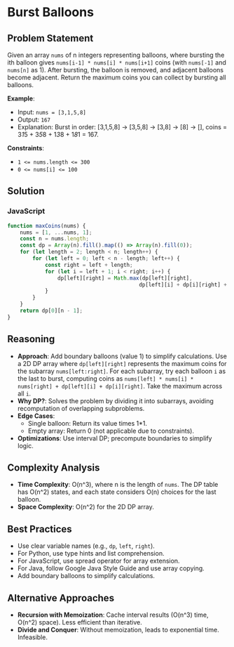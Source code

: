 # Burst Balloons

## Problem Statement
Given an array `nums` of n integers representing balloons, where bursting the ith balloon gives `nums[i-1] * nums[i] * nums[i+1]` coins (with `nums[-1]` and `nums[n]` as 1). After bursting, the balloon is removed, and adjacent balloons become adjacent. Return the maximum coins you can collect by bursting all balloons.

**Example**:
- Input: `nums = [3,1,5,8]`
- Output: `167`
- Explanation: Burst in order: [3,1,5,8] -> [3,5,8] -> [3,8] -> [8] -> [], coins = 3*1*5 + 3*5*8 + 1*3*8 + 1*8*1 = 167.

**Constraints**:
- `1 <= nums.length <= 300`
- `0 <= nums[i] <= 100`

## Solution

### JavaScript
```javascript
function maxCoins(nums) {
    nums = [1, ...nums, 1];
    const n = nums.length;
    const dp = Array(n).fill().map(() => Array(n).fill(0));
    for (let length = 2; length < n; length++) {
        for (let left = 0; left < n - length; left++) {
            const right = left + length;
            for (let i = left + 1; i < right; i++) {
                dp[left][right] = Math.max(dp[left][right], 
                                          dp[left][i] + dp[i][right] + nums[left] * nums[i] * nums[right]);
            }
        }
    }
    return dp[0][n - 1];
}
```

## Reasoning
- **Approach**: Add boundary balloons (value 1) to simplify calculations. Use a 2D DP array where `dp[left][right]` represents the maximum coins for the subarray `nums[left:right]`. For each subarray, try each balloon `i` as the last to burst, computing coins as `nums[left] * nums[i] * nums[right] + dp[left][i] + dp[i][right]`. Take the maximum across all `i`.
- **Why DP?**: Solves the problem by dividing it into subarrays, avoiding recomputation of overlapping subproblems.
- **Edge Cases**:
  - Single balloon: Return its value times 1*1.
  - Empty array: Return 0 (not applicable due to constraints).
- **Optimizations**: Use interval DP; precompute boundaries to simplify logic.

## Complexity Analysis
- **Time Complexity**: O(n^3), where n is the length of `nums`. The DP table has O(n^2) states, and each state considers O(n) choices for the last balloon.
- **Space Complexity**: O(n^2) for the 2D DP array.

## Best Practices
- Use clear variable names (e.g., `dp`, `left`, `right`).
- For Python, use type hints and list comprehension.
- For JavaScript, use spread operator for array extension.
- For Java, follow Google Java Style Guide and use array copying.
- Add boundary balloons to simplify calculations.

## Alternative Approaches
- **Recursion with Memoization**: Cache interval results (O(n^3) time, O(n^2) space). Less efficient than iterative.
- **Divide and Conquer**: Without memoization, leads to exponential time. Infeasible.
